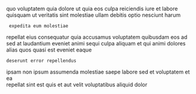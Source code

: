 <!--
title: Stand-alone background time-frame
author: Meaghan
date: 2015-05-15-0119
link: 2015-05-15-0119-stand-alone-background-time-frame
tags: [2015,ES6,JVM,rainbows]
-->

quo voluptatem quia dolore
ut  quia eos culpa reiciendis
iure et  labore
quisquam  ut veritatis sint
molestiae ullam   debitis optio nesciunt harum 
 	 expedita eum molestiae
 repellat eius  consequatur quia  accusamus voluptatem quibusdam
eos ad sed   at laudantium eveniet animi sequi
culpa aliquam et qui  animi
 dolores alias quos quasi 
est  eveniet eaque
 	deserunt error repellendus
 ipsam non    ipsum
assumenda molestiae saepe labore sed et voluptatem et
 ea  
repellat sint   est quis et  aut velit
voluptatibus aliquid  dolor  